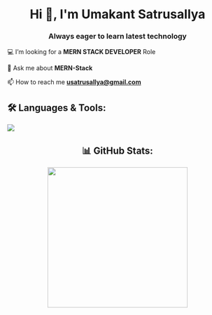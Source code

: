<h1 align="center">Hi 👋, I'm Umakant Satrusallya</h1>
<h3 align="center">Always eager to learn latest technology</h3>


💻 I’m looking for a **MERN STACK DEVELOPER** Role

💬 Ask me about **MERN-Stack**

📫 How to reach me **usatrusallya@gmail.com**

## 🛠 Languages & Tools:

 <div align="center">

 <!-- github skills start -->

  <p align="start">
    <a href="https://linkedin.com/in/Abhishek">
    <img src="https://skillicons.dev/icons?i=html,css,js,mongodb,express,react,nodejs,typescript,github,vscode,&theme=dark&perline=10" />
    </a>
  </p>

<!-- github skills end -->




## 📊 GitHub Stats:

 <div align="center">

 <!-- github streak start -->

  <img width=320 src="https://github-readme-streak-stats.herokuapp.com/?user=Umakant-955&layout=compact"  />


<!-- github streak end -->

